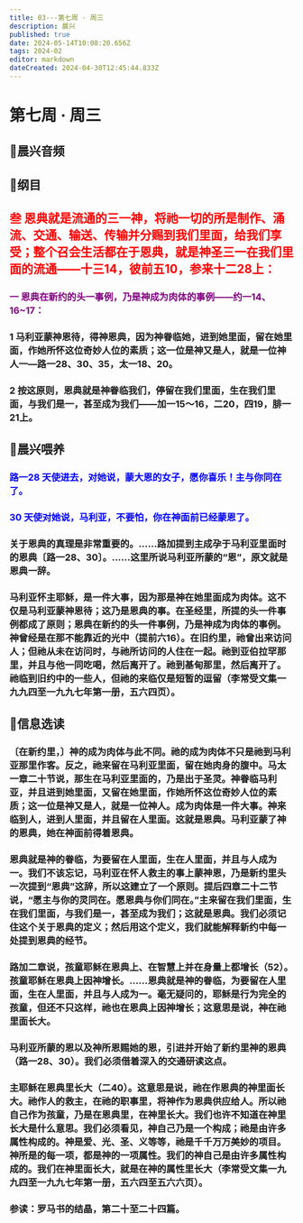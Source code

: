 ```yaml
---
title: 03---第七周 · 周三
description: 晨兴
published: true
date: 2024-05-14T10:08:20.656Z
tags: 2024-02
editor: markdown
dateCreated: 2024-04-30T12:45:44.833Z
---
```


# 第七周 · 周三
## 🎵晨兴音频

## 📖纲目

## <font color=red>叁   恩典就是流通的三一神，将祂一切的所是制作、涌流、交通、输送、传输并分赐到我们里面，给我们享受；整个召会生活都在于恩典，就是神圣三一在我们里面的流通——十三14，彼前五10，参来十二28上：</font>

### <font color=purple>一   恩典在新约的头一事例，乃是神成为肉体的事例——约一14、16~17：</font>

### 1   马利亚蒙神恩待，得神恩典，因为神眷临她，进到她里面，留在她里面，作她所怀这位奇妙人位的素质；这一位是神又是人，就是一位神人一—路一28、30、35，太一18、20。

### 2   按这原则，恩典就是神眷临我们，停留在我们里面，生在我们里面，与我们是一，甚至成为我们——加一15～16，二20，四19，腓一21上。

## 📖晨兴喂养

### <font color=blue>路一28    天使进去，对她说，蒙大恩的女子，愿你喜乐！主与你同在了。</font>

### <font color=blue>30    天使对她说，马利亚，不要怕，你在神面前已经蒙恩了。</font>

### 关于恩典的真理是非常重要的。……路加提到主成孕于马利亚里面时的恩典〔路一28、30〕。……这里所说马利亚所蒙的“恩”，原文就是恩典一辞。

### 马利亚怀主耶稣，是一件大事，因为那是神在她里面成为肉体。这不仅是马利亚蒙神恩待；这乃是恩典的事。在圣经里，所提的头一件事例都成了原则；恩典在新约的头一件事例，乃是神成为肉体的事例。神曾经是在那不能靠近的光中（提前六16）。在旧约里，祂曾出来访问人；但祂从未在访问时，与祂所访问的人住在一起。祂到亚伯拉罕那里，并且与他一同吃喝，然后离开了。祂到基甸那里，然后离开了。祂临到旧约中的一些人，但祂的来临仅是短暂的逗留（李常受文集一九九四至一九九七年第一册，五六四页）。

## 📖信息选读

### 〔在新约里，〕神的成为肉体与此不同。祂的成为肉体不只是祂到马利亚那里作客。反之，祂来留在马利亚里面，留在她肉身的腹中。马太一章二十节说，那生在马利亚里面的，乃是出于圣灵。神眷临马利亚，并且进到她里面，又留在她里面，作她所怀这位奇妙人位的素质；这一位是神又是人，就是一位神人。成为肉体是一件大事。神来临到人，进到人里面，并且留在人里面。这就是恩典。马利亚蒙了神的恩典，她在神面前得着恩典。

### 恩典就是神的眷临，为要留在人里面，生在人里面，并且与人成为一。我们不该忘记，马利亚在怀人救主的事上蒙神恩，乃是新约里头一次提到“恩典”这辞，所以这建立了一个原则。提后四章二十二节说，“愿主与你的灵同在。愿恩典与你们同在。”主来留在我们里面，生在我们里面，与我们是一，甚至成为我们；这就是恩典。我们必须记住这个关于恩典的定义；然后用这个定义，我们就能解释新约中每一处提到恩典的经节。

### 路加二章说，孩童耶稣在恩典上、在智慧上并在身量上都增长（52）。孩童耶稣在恩典上因神增长。……恩典就是神的眷临，为要留在人里面，生在人里面，并且与人成为一。毫无疑问的，耶稣是行为完全的孩童，但还不只这样，祂也在恩典上因神增长；这意思是说，神在祂里面长大。

### 马利亚所蒙的恩以及神所恩赐她的恩，引进并开始了新约里神的恩典（路一28、30）。我们必须借着深入的交通研读这点。

### 主耶稣在恩典里长大（二40）。这意思是说，祂在作恩典的神里面长大。祂作人的救主，在祂的职事里，将神作为恩典供应给人。所以祂自己作为孩童，乃是在恩典里，在神里长大。我们也许不知道在神里长大是什么意思。我们必须看见，神自己乃是一个构成；祂是由许多属性构成的。神是爱、光、圣、义等等，祂是千千万万美妙的项目。神所是的每一项，都是神的一项属性。我们的神自己是由许多属性构成的。我们在神里面长大，就是在神的属性里长大（李常受文集一九九四至一九九七年第一册，五六四至五六六页）。

### 参读：罗马书的结晶，第二十至二十四篇。
<!-- Google tag (gtag.js) -->
<script async src="https://www.googletagmanager.com/gtag/js?id=G-1P8709Z16T"></script>
<script>
  window.dataLayer = window.dataLayer || [];
  function gtag(){dataLayer.push(arguments);}
  gtag('js', new Date());

  gtag('config', 'G-1P8709Z16T');
</script>
